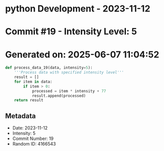 ﻿# python Development - 2023-11-12
# Commit #19 - Intensity Level: 5
# Generated on: 2025-06-07 11:04:52
```python
def process_data_19(data, intensity=5):
    '''Process data with specified intensity level'''
    result = []
    for item in data:
        if item > 0:
            processed = item * intensity + 77
            result.append(processed)
    return result
```
## Metadata
- Date: 2023-11-12
- Intensity: 5
- Commit Number: 19
- Random ID: 4166543
